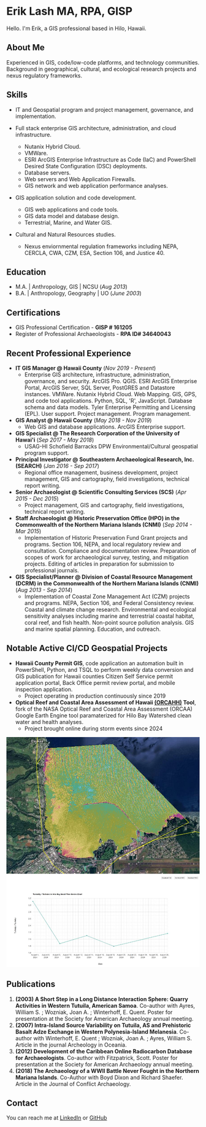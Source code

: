 # Erik Lash MA, RPA, GISP
Hello. I'm Erik, a GIS professional based in Hilo, Hawaii.

## About Me
Experienced in GIS, code/low-code platforms, and technology communities. Background in geographical, cultural, and ecological research projects and nexus regulatory frameworks.

## Skills
* IT and Geospatial program and project management, governance, and implementation.
  
* Full stack enterprise GIS architecture, administration, and cloud infrastructure.
  * Nutanix Hybrid Cloud.
  * VMWare.
  * ESRI ArcGIS Enterprise Infrastructure as Code (IaC) and PowerShell Desired State Configuration (DSC) deployments.
  * Database servers.
  * Web servers and Web Application Firewalls.
  * GIS network and web application performance analyses.
* GIS application solution and code development.
  * GIS web applications and code tools.
  * GIS data model and database design.
  * Terrestrial, Marine, and Water GIS.
* Cultural and Natural Resources studies.
  * Nexus enviornmental regulation frameworks including NEPA, CERCLA, CWA, CZM, ESA, Section 106, and Justice 40.
  
## Education							       		
* M.A. | Anthropology, GIS | NCSU (_Aug 2013_)
* B.A. | Anthropology, Geography | UO (_June 2003_)

## Certifications
* GIS Professional Certification - **GISP # 161205**
* Register of Professional Archaeologists - **RPA ID# 34640043**

## Recent Professional Experience
* **IT GIS Manager @ Hawaii County** (_Nov 2019 - Present_)
  * Enterprise GIS architecture, infrastructure, administration, governance, and security. ArcGIS Pro. QGIS. ESRI ArcGIS Enterprise Portal, ArcGIS Server, SQL Server, PostGRES and Datastore instances. VMWare. Nutanix Hybrid Cloud. Web Mapping. GIS, GPS, and code tool applications. Python, SQL, 'R', JavaScript. Database schema and data models. Tyler Enterprise Permitting and Licensing (EPL). User support. Project management. Program management.
* **GIS Analyst @ Hawaii County** (_May 2018 - Nov 2019_)
  * Web GIS and database applications. ArcGIS Enterprise support.
* **GIS Specialist @ The Research Corporation of the University of Hawai'i** (_Sep 2017 - May 2018_)
  * USAG-HI Schofield Barracks DPW Environmental/Cultural geospatial program support.
* **Principal Investigator @ Southeastern Archaeological Research, Inc. (SEARCH)** (_Jan 2016 - Sep 2017_)
  * Regional office management, business development, project management, GIS and cartography, field investigations, technical report writing.
* **Senior Archaeologist @ Scientific Consulting Services (SCS)** (_Apr 2015 - Dec 2015_)
  * Project management, GIS and cartography, field investigations, technical report writing.
* **Staff Archaeologist @ Historic Preservation Office (HPO) in the Commonwealth of the Northern Mariana Islands (CNMI)** (_Sep 2014 - Mar 2015_)
  * Implementation of Historic Preservation Fund Grant projects and programs. Section 106, NEPA, and local regulatory review and consultation. Compliance and documentation review. Preparation of scopes of work for archaeological survey, testing, and mitigation projects. Editing of articles in preparation for submission to professional journals.
* **GIS Specialist/Planner @ Division of Coastal Resource Management (DCRM) in the Commonwealth of the Northern Mariana Islands (CNMI)** (_Aug 2013 - Sep 2014_)
  * Implementation of Coastal Zone Management Act (CZM) projects and programs. NEPA, Section 106, and Federal Consistency review. Coastal and climate change research. Environmental and ecological sensitivity analyses including marine and terrestrial coastal habitat, coral reef, and fish health. Non-point source pollution analysis. GIS and marine spatial planning. Education, and outreach.

## Notable Active CI/CD Geospatial Projects
* **Hawaii County Permit GIS**, code application an automation built in PowerShell, Python, and TSQL to perform weekly data conversion and GIS publication for Hawaii counties Citizen Self Service permit application portal, Back Office permit review portal, and mobile inspection application.
  * Project operating in production continuously since 2019
* **Optical Reef and Coastal Area Assessment of Hawaii [(ORCAHH)](https://github.com/app-EL/ORCAAH) Tool**,  fork of the NASA Optical Reef and Coastal Area Assessment (ORCAA) Google Earth Engine tool paramaterized for Hilo Bay Watershed clean water and health analyses.
  * Project brought online during storm events since 2024

![Hilo Bay Turbidity Map](/assets/img/HiloBayTurbidityFNUMap.jpg)
![Hilo Bay Turbidity Time Series](/assets/img/HiloBayTurbidityTimeSeries.jpg)

## Publications
1. **(2003) A Short Step in a Long Distance Interaction Sphere: Quarry Activities in Western Tutuila, American Samoa**. Co-author with Ayres, William S.  ; Wozniak, Joan A. ; Winterhoff, E. Quent. Poster for presentation at the Society for American Archaeology annual meeting.
2. **(2007) Intra-Island Source Variability on Tutuila, AS and Prehistoric Basalt Adze Exchange in Western Polynesia-Island Melanesia**. Co-author with Winterhoff, E. Quent ; Wozniak, Joan A. ; Ayres, William S. Article in the journal Archeology in Oceania.
3. **(2012) Development of the Caribbean Online Radiocarbon Database for Archaeologists**. Co-author with Fitzpatrick, Scott. Poster for presentation at the Society for American Archaeology annual meeting.
4. **(2018) The Archaeology of a WWII Battle Never Fought in the Northern Mariana Islands**. Co-Author with Boyd Dixon and Richard Shaefer. Article in the Journal of Conflict Archaeology.

## Contact
You can reach me at [LinkedIn](https://www.linkedin.com/in/erik-lash/) or [GitHub](https://github.com/app-EL)
